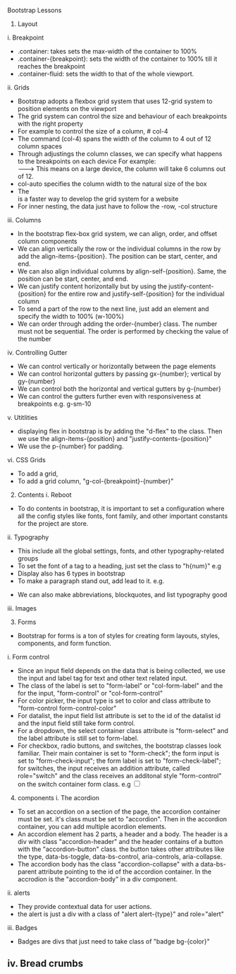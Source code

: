 Bootstrap Lessons

1. Layout

i. Breakpoint

- .container: takes sets the max-width of the container to 100%
- .container-{breakpoint}: sets the width of the container to 100% till it reaches the breakpoint
- .container-fluid: sets the width to that of the whole viewport.

ii. Grids

- Bootstrap adopts a flexbox grid system that uses 12-grid system to position elements on the viewport
- The grid system can control the size and behaviour of each breakpoints with the right property
- For example to control the size of a column, # col-4
- The command (col-4) spans the width of the column to 4 out of 12 column spaces
- Through adjustings the column classes, we can specify what happens to the breakpoints on each device
  For example: <div class="col-sm-6"> ---> This means on a large device, the column will take 6 columns out of 12.
- col-auto specifies the column width to the natural size of the box
- The <div class="row row-cols-{col_number}"> is a faster way to develop the grid system for a website
- For inner nesting, the data just have to follow the -row, -col structure

iii. Columns

- In the bootstrap flex-box grid system, we can align, order, and offset column components
- We can align vertically the row or the individual columns in the row by add the align-items-{position}. The position can be start, center, and end.
- We can also align individual columns by align-self-{position}. Same, the position can be start, center, and end.
- We can justify content horizontally but by using the justify-content-{position} for the entire row and justify-self-{position} for the individual column
- To send a part of the row to the next line, just add an element and specify the width to 100% (w-100%)
- We can order through adding the order-{number} class. The number must not be sequential. The order is performed by checking the value of the number

iv. Controlling Gutter

- We can control vertically or horizontally between the page elements
- We can control horizontal gutters by passing gx-{number}; vertical by gy-{number}
- We can control both the horizontal and vertical gutters by g-{number}
- We can control the gutters further even with responsiveness at breakpoints e.g. g-sm-10

v. Utitlities

- displaying flex in bootstrap is by adding the "d-flex" to the class. Then we use the align-items-{position} and "justify-contents-{position}"
- We use the p-{number} for padding.

vi. CSS Grids

- To add a grid, <div class="grid"></div>
- To add a grid column, "g-col-{breakpoint}-{number}"

2. Contents
   i. Reboot

- To do contents in bootstrap, it is important to set a configuration where all the config styles like fonts, font family, and other important constants for the project are store.

ii. Typography

- This include all the global settings, fonts, and other typography-related groups
- To set the font of a tag to a heading, just set the class to "h{num}" e.g <span class="h2">
- Display also has 6 types in bootstrap <div class="display{number}">
- To make a paragraph stand out, add lead to it. e.g. <p class="lead">
- We can also make abbreviations, blockquotes, and list typography good

iii. Images

3. Forms

- Bootstrap for forms is a ton of styles for creating form layouts, styles, components, and form function.

i. Form control

- Since an input field depends on the data that is being collected, we use the input and label tag for text and other text related input.
- The class of the label is set to "form-label" or "col-form-label" and the for the input, "form-control" or "col-form-control"
- For color picker, the input type is set to color and class attribute to "form-control form-control-color"
- For datalist, the input field list attribute is set to the id of the datalist id and the input field still take form control.
- For a dropdown, the select container class attribute is "form-select" and the label attribute is still set to form-label.
- For checkbox, radio buttons, and switches, the bootstrap classes look familiar. Their main container is set to "form-check"; the form input is set to "form-check-input"; the form label is set to "form-check-label"; for switches, the input receives an addition attribute, called role="switch" and the class receives an additonal style "form-control" on the switch container form class. e.g <input type="checkbox" class="form-check-input" role="switch"  />

4. components
i. The acordion
- To set an accordion on a section of the page, the accordion container must be set. it's class must be set to "accordion". Then in the accordion container, you can add multiple acordion elements. 
- An accordion element has 2 parts, a header and a body. The header is a div with class "accordion-header" and the header contains of a button with the "accordion-button" class. the button takes other attributes like the type, data-bs-toggle, data-bs-control, aria-controls, aria-collapse.
- The accordion body has the class "accordion-collapse" with a data-bs-parent attribute pointing to the id of the accordion container. In the accrodion is the "accordion-body" in a div component.

ii. alerts
- They provide contextual data for user actions.
- the alert is just a div with a class of "alert alert-{type}" and role="alert"

iii. Badges
- Badges are divs that just need to take class of "badge bg-{color}"

iv. Bread crumbs
- 

